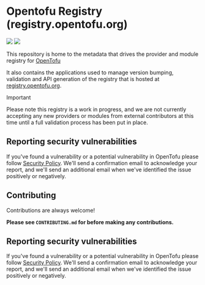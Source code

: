 # Opentofu Registry (registry.opentofu.org)

![](https://raw.githubusercontent.com/opentofu/brand-artifacts/main/full/transparent/SVG/on-dark.svg#gh-dark-mode-only)
![](https://raw.githubusercontent.com/opentofu/brand-artifacts/main/full/transparent/SVG/on-light.svg#gh-light-mode-only)

This repository is home to the metadata that drives the provider and module registry for [OpenTofu](github.com/opentofu/opentofu)

It also contains the applications used to manage version bumping, validation and API generation of the registry that is hosted at [registry.opentofu.org](registry.opentofu.org).

> [!IMPORTANT]
> Please note this registry is a work in progress, and we are not currently accepting any new providers or modules from external contributors at this time until a full validation process has been put in place.

## Reporting security vulnerabilities
If you've found a vulnerability or a potential vulnerability in OpenTofu please follow [Security Policy](https://github.com/opentofu/opentofu/security/policy). We'll send a confirmation email to acknowledge your report, and we'll send an additional email when we've identified the issue positively or negatively.

## Contributing

Contributions are always welcome!

**Please see `CONTRIBUTING.md` for before making any contributions.**

## Reporting security vulnerabilities
If you've found a vulnerability or a potential vulnerability in OpenTofu please follow [Security Policy](https://github.com/opentofu/opentofu/security/policy). We'll send a confirmation email to acknowledge your report, and we'll send an additional email when we've identified the issue positively or negatively.
